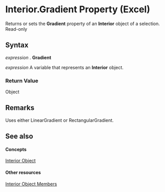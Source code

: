 
# Interior.Gradient Property (Excel)

Returns or sets the  **Gradient** property of an **Interior** object of a selection. Read-only


## Syntax

 _expression_ . **Gradient**

 _expression_ A variable that represents an **Interior** object.


### Return Value

Object


## Remarks

Uses either LinearGradient or RectangularGradient.


## See also


#### Concepts


[Interior Object](37c79831-2cac-69fd-10ee-6d5415ed338b.md)
#### Other resources


[Interior Object Members](d79ff9a6-fa56-8b0f-9a89-d54dbba57346.md)
